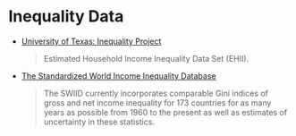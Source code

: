 Inequality Data
==============

- [University of Texas: Inequality Project](http://utip.gov.utexas.edu/data.html)
     >Estimated Household Income Inequality Data Set (EHII).

- [The Standardized World Income Inequality Database](http://myweb.uiowa.edu/fsolt/swiid/swiid.html)
     >The SWIID currently incorporates comparable Gini indices of gross and net income inequality for 173 countries for as many years as possible from 1960 to the present as well as estimates of uncertainty in these statistics.